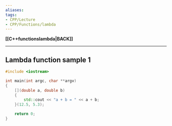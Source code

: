 ```yaml
---
aliases:
tags:
- CPP/Lecture
- CPP/Functions/lambda
---
```

**[[C++functionslambda|BACK]]**

---
## Lambda function sample 1
```cpp
#include <iostream>

int main(int argc, char **argv)
{
    [](double a, double b)
    {
        std::cout << "a + b = " << a + b;
    }(12.5, 5.3);

    return 0;
}
```